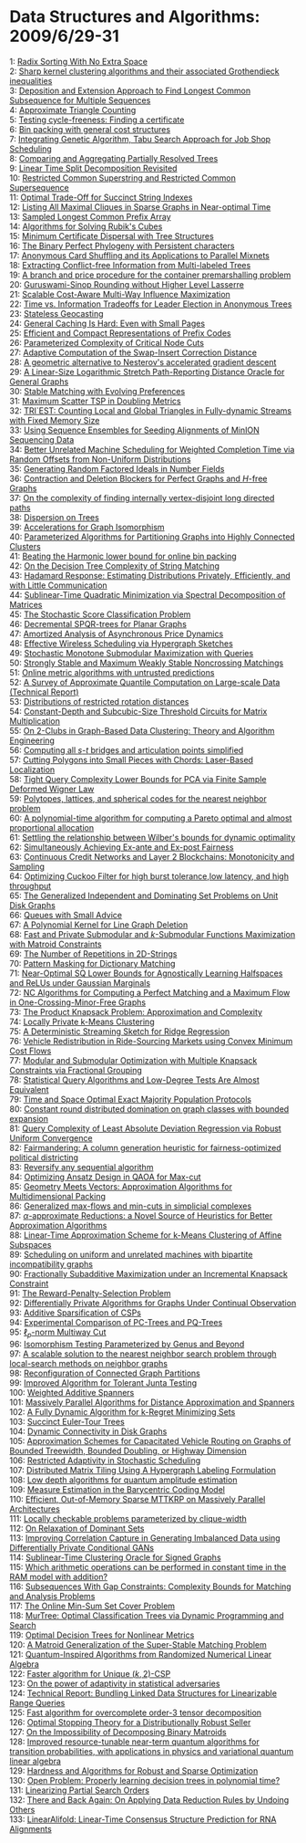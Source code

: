 # Data Structures and Algorithms: 2009/6/29-31  
1: [Radix Sorting With No Extra Space](https://doi.org/10.48550/arXiv.0706.4107)  
2: [Sharp kernel clustering algorithms and their associated Grothendieck  inequalities](https://doi.org/10.48550/arXiv.0906.4816)  
3: [Deposition and Extension Approach to Find Longest Common Subsequence for  Multiple Sequences](https://doi.org/10.48550/arXiv.0903.2015)  
4: [Approximate Triangle Counting](https://doi.org/10.48550/arXiv.0904.3761)  
5: [Testing cycle-freeness: Finding a certificate](https://doi.org/10.48550/arXiv.0906.5010)  
6: [Bin packing with general cost structures](https://doi.org/10.48550/arXiv.0906.5051)  
7: [Integrating Genetic Algorithm, Tabu Search Approach for Job Shop  Scheduling](https://doi.org/10.48550/arXiv.0906.5070)  
8: [Comparing and Aggregating Partially Resolved Trees](https://doi.org/10.48550/arXiv.0906.5089)  
9: [Linear Time Split Decomposition Revisited](https://doi.org/10.48550/arXiv.0902.1700)  
10: [Restricted Common Superstring and Restricted Common Supersequence](https://doi.org/10.48550/arXiv.1004.0424)  
11: [Optimal Trade-Off for Succinct String Indexes](https://doi.org/10.48550/arXiv.1006.5354)  
12: [Listing All Maximal Cliques in Sparse Graphs in Near-optimal Time](https://doi.org/10.48550/arXiv.1006.5440)  
13: [Sampled Longest Common Prefix Array](https://doi.org/10.48550/arXiv.1001.2101)  
14: [Algorithms for Solving Rubik's Cubes](https://doi.org/10.48550/arXiv.1106.5736)  
15: [Minimum Certificate Dispersal with Tree Structures](https://doi.org/10.48550/arXiv.1106.5845)  
16: [The Binary Perfect Phylogeny with Persistent characters](https://doi.org/10.48550/arXiv.1110.6739)  
17: [Anonymous Card Shuffling and its Applications to Parallel Mixnets](https://doi.org/10.48550/arXiv.1205.1579)  
18: [Extracting Conflict-free Information from Multi-labeled Trees](https://doi.org/10.48550/arXiv.1205.6359)  
19: [A branch and price procedure for the container premarshalling problem](https://doi.org/10.48550/arXiv.1406.7107)  
20: [Guruswami-Sinop Rounding without Higher Level Lasserre](https://doi.org/10.48550/arXiv.1406.7279)  
21: [Scalable Cost-Aware Multi-Way Influence Maximization](https://doi.org/10.48550/arXiv.1303.0157)  
22: [Time vs. Information Tradeoffs for Leader Election in Anonymous Trees](https://doi.org/10.48550/arXiv.1505.04308)  
23: [Stateless Geocasting](https://doi.org/10.48550/arXiv.1506.07895)  
24: [General Caching Is Hard: Even with Small Pages](https://doi.org/10.48550/arXiv.1506.07905)  
25: [Efficient and Compact Representations of Prefix Codes](https://doi.org/10.48550/arXiv.1410.3438)  
26: [Parameterized Complexity of Critical Node Cuts](https://doi.org/10.48550/arXiv.1503.06321)  
27: [Adaptive Computation of the Swap-Insert Correction Distance](https://doi.org/10.48550/arXiv.1504.07298)  
28: [A geometric alternative to Nesterov's accelerated gradient descent](https://doi.org/10.48550/arXiv.1506.08187)  
29: [A Linear-Size Logarithmic Stretch Path-Reporting Distance Oracle for  General Graphs](https://doi.org/10.48550/arXiv.1506.08392)  
30: [Stable Matching with Evolving Preferences](https://doi.org/10.48550/arXiv.1509.01988)  
31: [Maximum Scatter TSP in Doubling Metrics](https://doi.org/10.48550/arXiv.1512.02963)  
32: [TRI\`EST: Counting Local and Global Triangles in Fully-dynamic Streams  with Fixed Memory Size](https://doi.org/10.48550/arXiv.1602.07424)  
33: [Using Sequence Ensembles for Seeding Alignments of MinION Sequencing  Data](https://doi.org/10.48550/arXiv.1606.08719)  
34: [Better Unrelated Machine Scheduling for Weighted Completion Time via  Random Offsets from Non-Uniform Distributions](https://doi.org/10.48550/arXiv.1606.08817)  
35: [Generating Random Factored Ideals in Number Fields](https://doi.org/10.48550/arXiv.1612.06260)  
36: [Contraction and Deletion Blockers for Perfect Graphs and $H$-free Graphs](https://doi.org/10.48550/arXiv.1706.09052)  
37: [On the complexity of finding internally vertex-disjoint long directed  paths](https://doi.org/10.48550/arXiv.1706.09066)  
38: [Dispersion on Trees](https://doi.org/10.48550/arXiv.1706.09185)  
39: [Accelerations for Graph Isomorphism](https://doi.org/10.48550/arXiv.1706.09230)  
40: [Parameterized Algorithms for Partitioning Graphs into Highly Connected  Clusters](https://doi.org/10.48550/arXiv.1706.09487)  
41: [Beating the Harmonic lower bound for online bin packing](https://doi.org/10.48550/arXiv.1511.00876)  
42: [On the Decision Tree Complexity of String Matching](https://doi.org/10.48550/arXiv.1712.09738)  
43: [Hadamard Response: Estimating Distributions Privately, Efficiently, and  with Little Communication](https://doi.org/10.48550/arXiv.1802.04705)  
44: [Sublinear-Time Quadratic Minimization via Spectral Decomposition of  Matrices](https://doi.org/10.48550/arXiv.1806.10626)  
45: [The Stochastic Score Classification Problem](https://doi.org/10.48550/arXiv.1806.10660)  
46: [Decremental SPQR-trees for Planar Graphs](https://doi.org/10.48550/arXiv.1806.10772)  
47: [Amortized Analysis of Asynchronous Price Dynamics](https://doi.org/10.48550/arXiv.1806.10952)  
48: [Effective Wireless Scheduling via Hypergraph Sketches](https://doi.org/10.48550/arXiv.1806.10964)  
49: [Stochastic Monotone Submodular Maximization with Queries](https://doi.org/10.48550/arXiv.1907.04083)  
50: [Strongly Stable and Maximum Weakly Stable Noncrossing Matchings](https://doi.org/10.48550/arXiv.2001.08468)  
51: [Online metric algorithms with untrusted predictions](https://doi.org/10.48550/arXiv.2003.02144)  
52: [A Survey of Approximate Quantile Computation on Large-scale Data  (Technical Report)](https://doi.org/10.48550/arXiv.2004.08255)  
53: [Distributions of restricted rotation distances](https://doi.org/10.48550/arXiv.2005.00518)  
54: [Constant-Depth and Subcubic-Size Threshold Circuits for Matrix  Multiplication](https://doi.org/10.48550/arXiv.2006.14652)  
55: [On 2-Clubs in Graph-Based Data Clustering: Theory and Algorithm  Engineering](https://doi.org/10.48550/arXiv.2006.14972)  
56: [Computing all $s$-$t$ bridges and articulation points simplified](https://doi.org/10.48550/arXiv.2006.15024)  
57: [Cutting Polygons into Small Pieces with Chords: Laser-Based Localization](https://doi.org/10.48550/arXiv.2006.15089)  
58: [Tight Query Complexity Lower Bounds for PCA via Finite Sample Deformed  Wigner Law](https://doi.org/10.48550/arXiv.1804.01221)  
59: [Polytopes, lattices, and spherical codes for the nearest neighbor  problem](https://doi.org/10.48550/arXiv.1907.04628)  
60: [A polynomial-time algorithm for computing a Pareto optimal and almost  proportional allocation](https://doi.org/10.48550/arXiv.1909.00740)  
61: [Settling the relationship between Wilber's bounds for dynamic optimality](https://doi.org/10.48550/arXiv.1912.02858)  
62: [Simultaneously Achieving Ex-ante and Ex-post Fairness](https://doi.org/10.48550/arXiv.2004.02554)  
63: [Continuous Credit Networks and Layer 2 Blockchains: Monotonicity and  Sampling](https://doi.org/10.48550/arXiv.2004.06167)  
64: [Optimizing Cuckoo Filter for high burst tolerance,low latency, and high  throughput](https://doi.org/10.48550/arXiv.2006.15254)  
65: [The Generalized Independent and Dominating Set Problems on Unit Disk  Graphs](https://doi.org/10.48550/arXiv.2006.15381)  
66: [Queues with Small Advice](https://doi.org/10.48550/arXiv.2006.15463)  
67: [A Polynomial Kernel for Line Graph Deletion](https://doi.org/10.48550/arXiv.2006.15584)  
68: [Fast and Private Submodular and $k$-Submodular Functions Maximization  with Matroid Constraints](https://doi.org/10.48550/arXiv.2006.15744)  
69: [The Number of Repetitions in 2D-Strings](https://doi.org/10.48550/arXiv.2006.15999)  
70: [Pattern Masking for Dictionary Matching](https://doi.org/10.48550/arXiv.2006.16137)  
71: [Near-Optimal SQ Lower Bounds for Agnostically Learning Halfspaces and  ReLUs under Gaussian Marginals](https://doi.org/10.48550/arXiv.2006.16200)  
72: [NC Algorithms for Computing a Perfect Matching and a Maximum Flow in  One-Crossing-Minor-Free Graphs](https://doi.org/10.48550/arXiv.1802.00084)  
73: [The Product Knapsack Problem: Approximation and Complexity](https://doi.org/10.48550/arXiv.1901.00695)  
74: [Locally Private k-Means Clustering](https://doi.org/10.48550/arXiv.1907.02513)  
75: [A Deterministic Streaming Sketch for Ridge Regression](https://doi.org/10.48550/arXiv.2002.02013)  
76: [Vehicle Redistribution in Ride-Sourcing Markets using Convex Minimum  Cost Flows](https://doi.org/10.48550/arXiv.2006.07919)  
77: [Modular and Submodular Optimization with Multiple Knapsack Constraints  via Fractional Grouping](https://doi.org/10.48550/arXiv.2007.10470)  
78: [Statistical Query Algorithms and Low-Degree Tests Are Almost Equivalent](https://doi.org/10.48550/arXiv.2009.06107)  
79: [Time and Space Optimal Exact Majority Population Protocols](https://doi.org/10.48550/arXiv.2011.07392)  
80: [Constant round distributed domination on graph classes with bounded  expansion](https://doi.org/10.48550/arXiv.2012.02701)  
81: [Query Complexity of Least Absolute Deviation Regression via Robust  Uniform Convergence](https://doi.org/10.48550/arXiv.2102.02322)  
82: [Fairmandering: A column generation heuristic for fairness-optimized  political districting](https://doi.org/10.48550/arXiv.2103.11469)  
83: [Reversify any sequential algorithm](https://doi.org/10.48550/arXiv.2105.05626)  
84: [Optimizing Ansatz Design in QAOA for Max-cut](https://doi.org/10.48550/arXiv.2106.02812)  
85: [Geometry Meets Vectors: Approximation Algorithms for Multidimensional  Packing](https://doi.org/10.48550/arXiv.2106.13951)  
86: [Generalized max-flows and min-cuts in simplicial complexes](https://doi.org/10.48550/arXiv.2106.14116)  
87: [$\alpha$-approximate Reductions: a Novel Source of Heuristics for Better  Approximation Algorithms](https://doi.org/10.48550/arXiv.2106.14169)  
88: [Linear-Time Approximation Scheme for k-Means Clustering of Affine  Subspaces](https://doi.org/10.48550/arXiv.2106.14176)  
89: [Scheduling on uniform and unrelated machines with bipartite  incompatibility graphs](https://doi.org/10.48550/arXiv.2106.14354)  
90: [Fractionally Subadditive Maximization under an Incremental Knapsack  Constraint](https://doi.org/10.48550/arXiv.2106.14454)  
91: [The Reward-Penalty-Selection Problem](https://doi.org/10.48550/arXiv.2106.14601)  
92: [Differentially Private Algorithms for Graphs Under Continual Observation](https://doi.org/10.48550/arXiv.2106.14756)  
93: [Additive Sparsification of CSPs](https://doi.org/10.48550/arXiv.2106.14757)  
94: [Experimental Comparison of PC-Trees and PQ-Trees](https://doi.org/10.48550/arXiv.2106.14805)  
95: [$\ell_p$-norm Multiway Cut](https://doi.org/10.48550/arXiv.2106.14840)  
96: [Isomorphism Testing Parameterized by Genus and Beyond](https://doi.org/10.48550/arXiv.2106.14869)  
97: [A scalable solution to the nearest neighbor search problem through  local-search methods on neighbor graphs](https://doi.org/10.48550/arXiv.1705.10351)  
98: [Reconfiguration of Connected Graph Partitions](https://doi.org/10.48550/arXiv.1902.10765)  
99: [Improved Algorithm for Tolerant Junta Testing](https://doi.org/10.48550/arXiv.1912.00837)  
100: [Weighted Additive Spanners](https://doi.org/10.48550/arXiv.2002.07152)  
101: [Massively Parallel Algorithms for Distance Approximation and Spanners](https://doi.org/10.48550/arXiv.2003.01254)  
102: [A Fully Dynamic Algorithm for k-Regret Minimizing Sets](https://doi.org/10.48550/arXiv.2005.14493)  
103: [Succinct Euler-Tour Trees](https://doi.org/10.48550/arXiv.2105.04965)  
104: [Dynamic Connectivity in Disk Graphs](https://doi.org/10.48550/arXiv.2106.14935)  
105: [Approximation Schemes for Capacitated Vehicle Routing on Graphs of  Bounded Treewidth, Bounded Doubling, or Highway Dimension](https://doi.org/10.48550/arXiv.2106.15034)  
106: [Restricted Adaptivity in Stochastic Scheduling](https://doi.org/10.48550/arXiv.2106.15393)  
107: [Distributed Matrix Tiling Using A Hypergraph Labeling Formulation](https://doi.org/10.48550/arXiv.2106.15549)  
108: [Low depth algorithms for quantum amplitude estimation](https://doi.org/10.48550/arXiv.2012.03348)  
109: [Measure Estimation in the Barycentric Coding Model](https://doi.org/10.48550/arXiv.2201.12195)  
110: [Efficient, Out-of-Memory Sparse MTTKRP on Massively Parallel  Architectures](https://doi.org/10.48550/arXiv.2201.12523)  
111: [Locally checkable problems parameterized by clique-width](https://doi.org/10.48550/arXiv.2203.02992)  
112: [On Relaxation of Dominant Sets](https://doi.org/10.48550/arXiv.2206.13773)  
113: [Improving Correlation Capture in Generating Imbalanced Data using  Differentially Private Conditional GANs](https://doi.org/10.48550/arXiv.2206.13787)  
114: [Sublinear-Time Clustering Oracle for Signed Graphs](https://doi.org/10.48550/arXiv.2206.13813)  
115: [Which arithmetic operations can be performed in constant time in the RAM  model with addition?](https://doi.org/10.48550/arXiv.2206.13851)  
116: [Subsequences With Gap Constraints: Complexity Bounds for Matching and  Analysis Problems](https://doi.org/10.48550/arXiv.2206.13896)  
117: [The Online Min-Sum Set Cover Problem](https://doi.org/10.48550/arXiv.2003.02161)  
118: [MurTree: Optimal Classification Trees via Dynamic Programming and Search](https://doi.org/10.48550/arXiv.2007.12652)  
119: [Optimal Decision Trees for Nonlinear Metrics](https://doi.org/10.48550/arXiv.2009.06921)  
120: [A Matroid Generalization of the Super-Stable Matching Problem](https://doi.org/10.48550/arXiv.2010.03820)  
121: [Quantum-Inspired Algorithms from Randomized Numerical Linear Algebra](https://doi.org/10.48550/arXiv.2011.04125)  
122: [Faster algorithm for Unique $(k,2)$-CSP](https://doi.org/10.48550/arXiv.2110.03122)  
123: [On the power of adaptivity in statistical adversaries](https://doi.org/10.48550/arXiv.2111.10352)  
124: [Technical Report: Bundling Linked Data Structures for Linearizable Range  Queries](https://doi.org/10.48550/arXiv.2201.00874)  
125: [Fast algorithm for overcomplete order-3 tensor decomposition](https://doi.org/10.48550/arXiv.2202.06442)  
126: [Optimal Stopping Theory for a Distributionally Robust Seller](https://doi.org/10.48550/arXiv.2206.02477)  
127: [On the Impossibility of Decomposing Binary Matroids](https://doi.org/10.48550/arXiv.2206.12896)  
128: [Improved resource-tunable near-term quantum algorithms for transition  probabilities, with applications in physics and variational quantum linear  algebra](https://doi.org/10.48550/arXiv.2206.14213)  
129: [Hardness and Algorithms for Robust and Sparse Optimization](https://doi.org/10.48550/arXiv.2206.14354)  
130: [Open Problem: Properly learning decision trees in polynomial time?](https://doi.org/10.48550/arXiv.2206.14431)  
131: [Linearizing Partial Search Orders](https://doi.org/10.48550/arXiv.2206.14556)  
132: [There and Back Again: On Applying Data Reduction Rules by Undoing Others](https://doi.org/10.48550/arXiv.2206.14698)  
133: [LinearAlifold: Linear-Time Consensus Structure Prediction for RNA  Alignments](https://doi.org/10.48550/arXiv.2206.14794)  